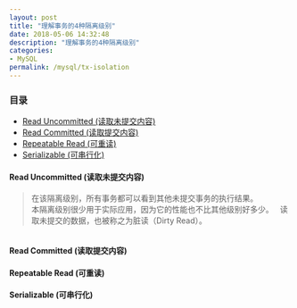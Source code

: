 ```yaml
---
layout: post
title: "理解事务的4种隔离级别"
date: 2018-05-06 14:32:48
description: "理解事务的4种隔离级别"
categories:
- MySQL
permalink: /mysql/tx-isolation
---
```


### 目录
* [Read Uncommitted (读取未提交内容) ](#read-uncommitted-读取未提交内容)
* [Read Committed (读取提交内容) ](#read-committed-读取提交内容)
* [Repeatable Read (可重读) ](#repeatable-read-可重读)
* [Serializable (可串行化) ](#serializable-可串行化)

#### Read Uncommitted (读取未提交内容)
> 在该隔离级别，所有事务都可以看到其他未提交事务的执行结果。  
本隔离级别很少用于实际应用，因为它的性能也不比其他级别好多少。  
读取未提交的数据，也被称之为脏读（Dirty Read）。

```vim

```

#### Read Committed (读取提交内容)
#### Repeatable Read (可重读)
#### Serializable (可串行化)
